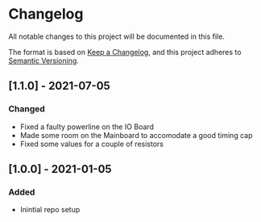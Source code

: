 # Changelog

All notable changes to this project will be documented in this file.

The format is based on [Keep a Changelog](https://keepachangelog.com/en/1.0.0/),
and this project adheres to [Semantic Versioning](https://semver.org/spec/v2.0.0.html).

## [1.1.0] - 2021-07-05

### Changed

- Fixed a faulty powerline on the IO Board
- Made some room on the Mainboard to accomodate a good timing cap
- Fixed some values for a couple of resistors

## [1.0.0] - 2021-01-05

### Added

- Inintial repo setup